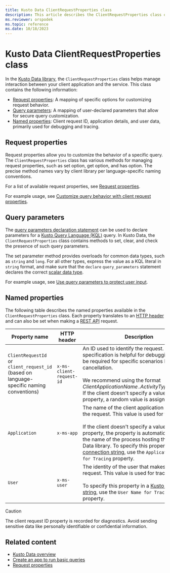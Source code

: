 ```yaml
---
title: Kusto Data ClientRequestProperties class
description: This article describes the ClientRequestProperties class of Kusto Data.
ms.reviewer: orspodek
ms.topic: reference
ms.date: 10/18/2023
---
```

# Kusto Data ClientRequestProperties class

In the [Kusto Data library](about-kusto-data.md), the `ClientRequestProperties` class helps manage interaction between your client application and the service. This class contains the following information:

* [Request properties](#request-properties): A mapping of specific options for customizing request behavior.
* [Query parameters](#query-parameters): A mapping of user-declared parameters that allow for secure query customization.
* [Named properties](#named-properties): Client request ID, application details, and user data, primarily used for debugging and tracing.

## Request properties

Request properties allow you to customize the behavior of a specific query. The `ClientRequestProperties` class has various methods for managing request properties, such as set option, get option, and has option. The precise method names vary by client library per language-specific naming conventions.

For a list of available request properties, see [Request properties](../rest/request-properties.md).

For example usage, see [Customize query behavior with client request properties](../get-started/app-basic-query.md#customize-query-behavior-with-client-request-properties).

## Query parameters

The [query parameters declaration statement](../../query/query-parameters-statement.md) can be used to declare parameters for a [Kusto Query Language (KQL)](../../query/index.md) query. In Kusto Data, the `ClientRequestProperties` class contains methods to set, clear, and check the presence of such query parameters.

The set parameter method provides overloads for common data types, such as `string` and `long`. For all other types, express the value as a KQL literal in `string` format, and make sure that the `declare` `query_parameters` statement declares the correct [scalar data type](../../query/scalar-data-types/index.md).

For example usage, see [Use query parameters to protect user input](../get-started/app-basic-query.md#use-query-parameters-to-protect-user-input).

## Named properties

The following table describes the named properties available in the `ClientRequestProperties` class. Each property translates to an [HTTP header](../rest/request.md#request-headers) and can also be set when making a [REST API](../rest/index.md) request.

| Property name | HTTP header | Description |
|--|--|--|
| `ClientRequestId` or `client_request_id` (based on language-specific naming conventions) | `x-ms-client-request-id` | An ID used to identify the request. This specification is helpful for debugging and may be required for specific scenarios like query cancellation. </br></br>We recommend using the format *ClientApplicationName*`.`*ActivityType*`;`*UniqueId*. If the client doesn't specify a value for this property, a random value is assigned. |
| `Application` | `x-ms-app` | The name of the client application that makes the request. This value is used for tracing. </br></br>If the client doesn't specify a value for this property, the property is automatically set to the name of the process hosting the Kusto Data library. To specify this property in a [Kusto connection string](../connection-strings/kusto.md), use the `Application Name for Tracing` property. |
| `User` | `x-ms-user` | The identity of the user that makes the request. This value is used for tracing.</br></br>To specify this property in a [Kusto connection string](../connection-strings/kusto.md), use the `User Name for Tracing` property. |

> [!CAUTION]
> The client request ID property is recorded for diagnostics. Avoid sending sensitive data like personally identifiable or confidential information.

## Related content

* [Kusto Data overview](about-kusto-data.md)
* [Create an app to run basic queries](../get-started/app-basic-query.md)
* [Request properties](../rest/request-properties.md)
